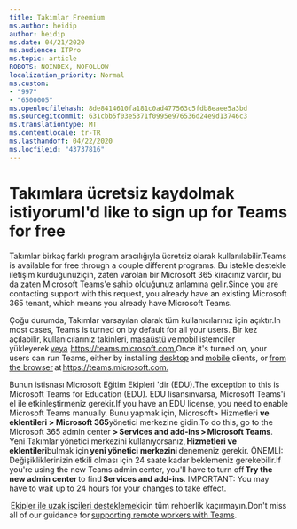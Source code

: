 ```yaml
---
title: Takımlar Freemium
ms.author: heidip
author: heidip
ms.date: 04/21/2020
ms.audience: ITPro
ms.topic: article
ROBOTS: NOINDEX, NOFOLLOW
localization_priority: Normal
ms.custom:
- "997"
- "6500005"
ms.openlocfilehash: 8de8414610fa181c0ad477563c5fdb8eaee5a3bd
ms.sourcegitcommit: 631cbb5f03e5371f0995e976536d24e9d13746c3
ms.translationtype: MT
ms.contentlocale: tr-TR
ms.lasthandoff: 04/22/2020
ms.locfileid: "43737816"
---
```

# <a name="id-like-to-sign-up-for-teams-for-free"></a><span data-ttu-id="e5697-102">Takımlara ücretsiz kaydolmak istiyorum</span><span class="sxs-lookup"><span data-stu-id="e5697-102">I'd like to sign up for Teams for free</span></span>

<span data-ttu-id="e5697-103">Takımlar birkaç farklı program aracılığıyla ücretsiz olarak kullanılabilir.</span><span class="sxs-lookup"><span data-stu-id="e5697-103">Teams is available for free through a couple different programs.</span></span> <span data-ttu-id="e5697-104">Bu istekle destekle iletişim kurduğunuziçin, zaten varolan bir Microsoft 365 kiracınız vardır, bu da zaten Microsoft Teams'e sahip olduğunuz anlamına gelir.</span><span class="sxs-lookup"><span data-stu-id="e5697-104">Since you are contacting support with this request, you already have an existing Microsoft 365 tenant, which means you already have Microsoft Teams.</span></span>

<span data-ttu-id="e5697-105">Çoğu durumda, Takımlar varsayılan olarak tüm kullanıcılarınız için açıktır.</span><span class="sxs-lookup"><span data-stu-id="e5697-105">In most cases, Teams is turned on by default for all your users.</span></span> <span data-ttu-id="e5697-106">Bir kez açılabilir, kullanıcılarınız takinleri, [masaüstü](https://docs.microsoft.com/MicrosoftTeams/get-clients#desktop-client) ve [mobil](https://docs.microsoft.com/MicrosoftTeams/get-clients#mobile-clients) istemciler yükleyerek [veya](https://docs.microsoft.com/MicrosoftTeams/get-clients#web-client)  <https://teams.microsoft.com.></span><span class="sxs-lookup"><span data-stu-id="e5697-106">Once it's turned on, your users can run Teams, either by installing [desktop](https://docs.microsoft.com/MicrosoftTeams/get-clients#desktop-client) and [mobile](https://docs.microsoft.com/MicrosoftTeams/get-clients#mobile-clients) clients, or [from the browser](https://docs.microsoft.com/MicrosoftTeams/get-clients#web-client) at <https://teams.microsoft.com.></span></span>

<span data-ttu-id="e5697-107">Bunun istisnası Microsoft Eğitim Ekipleri 'dir (EDU).</span><span class="sxs-lookup"><span data-stu-id="e5697-107">The exception to this is Microsoft Teams for Education (EDU).</span></span> <span data-ttu-id="e5697-108">EDU lisansınvarsa, Microsoft Teams'i el ile etkinleştirmeniz gerekir.</span><span class="sxs-lookup"><span data-stu-id="e5697-108">If you have an EDU license, you need to enable Microsoft Teams manually.</span></span> <span data-ttu-id="e5697-109">Bunu yapmak için, Microsoft> Hizmetleri **ve eklentileri > Microsoft 365**yönetici merkezine gidin.</span><span class="sxs-lookup"><span data-stu-id="e5697-109">To do this, go to the Microsoft 365 admin center **> Services and add-ins > Microsoft Teams**.</span></span> <span data-ttu-id="e5697-110">Yeni Takımlar yönetici merkezini kullanıyorsanız, **Hizmetleri ve eklentileri**bulmak için **yeni yönetici merkezini** denemeniz gerekir. ÖNEMLİ: Değişikliklerinizin etkili olması için 24 saate kadar beklemeniz gerekebilir.</span><span class="sxs-lookup"><span data-stu-id="e5697-110">If you're using the new Teams admin center, you'll have to turn off **Try the new admin center** to find **Services and add-ins**. IMPORTANT: You may have to wait up to 24 hours for your changes to take effect.</span></span>

<span data-ttu-id="e5697-111"> [Ekipler ile uzak işçileri desteklemek](https://docs.microsoft.com/MicrosoftTeams/support-remote-work-with-teams)için tüm rehberlik kaçırmayın.</span><span class="sxs-lookup"><span data-stu-id="e5697-111">Don't miss all of our guidance for [supporting remote workers with Teams](https://docs.microsoft.com/MicrosoftTeams/support-remote-work-with-teams).</span></span>
